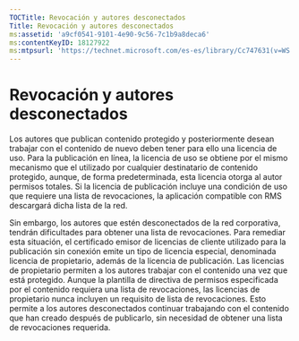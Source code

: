 ```yaml
---
TOCTitle: Revocación y autores desconectados
Title: Revocación y autores desconectados
ms:assetid: 'a9cf0541-9101-4e90-9c56-7c1b9a8deca6'
ms:contentKeyID: 18127922
ms:mtpsurl: 'https://technet.microsoft.com/es-es/library/Cc747631(v=WS.10)'
---
```


Revocación y autores desconectados
==================================

Los autores que publican contenido protegido y posteriormente desean trabajar con el contenido de nuevo deben tener para ello una licencia de uso. Para la publicación en línea, la licencia de uso se obtiene por el mismo mecanismo que el utilizado por cualquier destinatario de contenido protegido, aunque, de forma predeterminada, esta licencia otorga al autor permisos totales. Si la licencia de publicación incluye una condición de uso que requiere una lista de revocaciones, la aplicación compatible con RMS descargará dicha lista de la red.

Sin embargo, los autores que estén desconectados de la red corporativa, tendrán dificultades para obtener una lista de revocaciones. Para remediar esta situación, el certificado emisor de licencias de cliente utilizado para la publicación sin conexión emite un tipo de licencia especial, denominada licencia de propietario, además de la licencia de publicación. Las licencias de propietario permiten a los autores trabajar con el contenido una vez que está protegido. Aunque la plantilla de directiva de permisos especificada por el contenido requiera una lista de revocaciones, las licencias de propietario nunca incluyen un requisito de lista de revocaciones. Esto permite a los autores desconectados continuar trabajando con el contenido que han creado después de publicarlo, sin necesidad de obtener una lista de revocaciones requerida.
